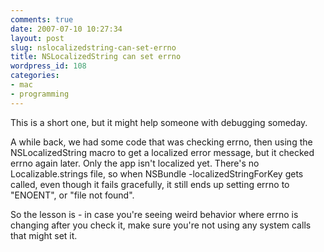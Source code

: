 ```yaml
---
comments: true
date: 2007-07-10 10:27:34
layout: post
slug: nslocalizedstring-can-set-errno
title: NSLocalizedString can set errno
wordpress_id: 108
categories:
- mac
- programming
---
```


This is a short one, but it might help someone with debugging someday.

A while back, we had some code that was checking errno, then using the NSLocalizedString macro to get a localized error message, but it checked errno again later. Only the app isn't localized yet. There's no Localizable.strings file, so when NSBundle -localizedStringForKey gets called, even though it fails gracefully, it still ends up setting errno to "ENOENT", or "file not found".

So the lesson is - in case you're seeing weird behavior where errno is changing after you check it, make sure you're not using any system calls that might set it.
